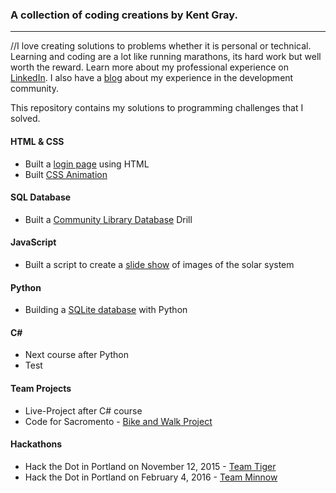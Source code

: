 ### A collection of coding creations by Kent Gray.
***

//I love creating solutions to problems whether it is personal or technical. Learning and coding are a lot like running marathons, its hard work but well worth the reward. Learn more about my professional experience on [LinkedIn](https://www.linkedin.com/in/kentmgray). I also have a [blog](http://kentgray.me/) about my experience in the development community.

This repository contains my solutions to programming challenges that I solved. 

#### HTML & CSS

* Built a [login page](/HTML-CSS/Login-Page) using HTML
* Built [CSS Animation](/HTML-CSS/CSS-Animation)

#### SQL Database
* Built a [Community Library Database](/SQL/Library-Practical) Drill

#### JavaScript
* Built a script to create a [slide show](/JavaScript/Image-Slide-Show) of images of the solar system

#### Python
* Building a [SQLite database](/Python/Database-Using-Python) with Python

#### C\# 
* Next course after Python
* Test

#### Team Projects
* Live-Project after C# course
* Code for Sacromento - [Bike and Walk Project](https://github.com/mrmichaelgallen/Portfolio-for-MichaelAllen/tree/master/Team-Projects/Code-for-America/Bike-Count)

#### Hackathons
* Hack the Dot in Portland on November 12, 2015 - [Team Tiger](https://github.com/liztom/hippohaus)
* Hack the Dot in Portland on February 4, 2016 - [Team Minnow](https://github.com/mrmichaelgallen/PersonalSpace-Rehab)



